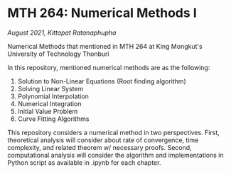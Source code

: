 # MTH 264: Numerical Methods I
*August 2021, Kittapat Ratanaphupha*

Numerical Methods that mentioned in MTH 264 at King Mongkut's University of Technology Thonburi

In this repository, mentioned numerical methods are as the following:
1. Solution to Non-Linear Equations (Root finding algorithm)
2. Solving Linear System
3. Polynomial Interpolation
4. Numerical Integration
5. Initial Value Problem
6. Curve Fitting Algorithms

This repository considers a numerical method in two perspectives. First, theoretical analysis will consider about rate of convergence, time complexity, and related theorem w/ necessary proofs. Second, computational analysis will consider the algorithm and implementations in Python script as available in .ipynb for each chapter.
